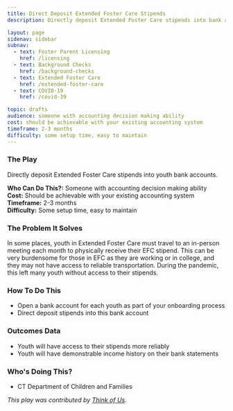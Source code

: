 ```yaml
---
title: Direct Deposit Extended Foster Care Stipends
description: Directly deposit Extended Foster Care stipends into bank accounts

layout: page
sidenav: sidebar
subnav:
  - text: Foster Parent Licensing
    href: /licensing
  - text: Background Checks
    href: /background-checks
  - text: Extended Foster Care
    href: /extended-foster-care
  - text: COVID-19
    href: /covid-19

topic: drafts
audience: someone with accounting decision making ability
cost: should be achievable with your existing accounting system
timeframe: 2-3 months
difficulty: some setup time, easy to maintain
---
```



### The Play

Directly deposit Extended Foster Care stipends into youth bank accounts.

**Who Can Do This?:**
Someone with accounting decision making ability<br />
**Cost:**
Should be achievable with your existing accounting system<br />
**Timeframe:**
2-3 months<br />
**Difficulty:**
Some setup time, easy to maintain<br />

### The Problem It Solves

In some places, youth in Extended Foster Care must travel to an in-person meeting each month to physically receive their EFC stipend.  This can be very burdensome for those in EFC as they are working or in college, and they may not have access to reliable transportation. During the pandemic, this left many youth without access to their stipends.

### How To Do This

* Open a bank account for each youth as part of your onboarding process
* Direct deposit stipends into this bank account

### Outcomes Data

* Youth will have access to their stipends more reliably
* Youth will have demonstrable income history on their bank statements

### Who's Doing This?

* CT Department of Children and Families


*This play was contributed by [Think of Us](https://thinkof-us.org).*